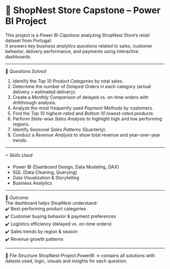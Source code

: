 # 🛒 ShopNest Store Capstone – Power BI Project

This project is a *Power BI Capstone* analyzing ShopNest Store’s retail dataset from Portugal.  
It answers key *business analytics questions* related to sales, customer behavior, delivery performance, and payments using interactive dashboards.  

---

📌 *Questions Solved*
1. Identify the *Top 10 Product Categories* by total sales.  
2. Determine the number of *Delayed Orders* in each category (actual delivery > estimated delivery).  
3. Create a *Monthly Comparison* of delayed vs. on-time orders with drillthrough analysis.  
4. Analyze the most frequently used *Payment Methods* by customers.  
5. Find the *Top 10 highest-rated* and *Bottom 10 lowest-rated products*.  
6. Perform *State-wise Sales Analysis* to highlight high and low performing regions.  
7. Identify *Seasonal Sales Patterns* (Quarterly).  
8. Conduct a *Revenue Analysis* to show total revenue and year-over-year trends.  

---

⚡ *Skills Used*
- Power BI (Dashboard Design, Data Modeling, DAX)  
- SQL (Data Cleaning, Querying)  
- Data Visualization & Storytelling  
- Business Analytics  

---

🚀 *Outcome*  
The dashboard helps ShopNest understand:  
✔️ Best-performing product categories  
✔️ Customer buying behavior & payment preferences  
✔️ Logistics efficiency (delayed vs. on-time orders)  
✔️ Sales trends by region & season  
✔️ Revenue growth patterns  

---

📂 File Structure
ShopNest-Project.PowerBI → contains all solutions with datasts used, logic, visuals and insights for each question.
